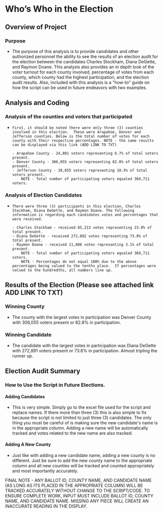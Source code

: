 # Who’s Who in the Election


## Overview of Project

### Purpose
-	The purpose of this analysis is to provide candidates and other authorized personnel the ability to see the results of an election audit for the election between the candidates Charles Stockham, Diana DeGette, and Raymon Doane.  This analysis also provides an in depth look of the voter turnout for each county involved, percentage of votes from each county, which county had the highest participation, and the election audit results. Also, included with this analysis is a "how-to" guide on how the script can be used in future endeavors with two examples. 

## Analysis and Coding

### Analysis of the counties and voters that participated

-     First, it should be noted there were only three (3) counties involved in this election.  These were Arapahoe, Denver and Jefferson counties. Below is the total number of votes for each county with their respective percentages. NOTE - the same results can be displayed via this link (ADD LINK TO TXT)
     
      - Arapahoe County - 24,801 voters representing 6.7% of total voters present.
      - Denver County - 306,055 voters representing 82.8% of total voters present.
      - Jefferson County - 38,855 voters representing 10.5% of total voters present.
          NOTE - Total number of participating voters equaled 369,711 voters.
          

### Analysis of Election Candidates

-     There were three (3) participants in this election, Charles Stockham, Diana DeGette, and Raymon Doane. The following information is regarding each candidates votes and percentages that were received. 
      
      - Charles Stockham - received 85,213 votes representing 23.0% of total present.
      - Diana DeGette - received 272,892 votes representing 73.8% of total present.
      - Raymon Doane - received 11,606 votes representing 3.1% of total present.
          NOTE - Total number of participating voters equaled 369,711 voters. 
          NOTE - Percentages do not equal 100% due to the above percentages being valued to the tenths place.  If percentages were valued to the hundredths, all numbers line up.

## Results of the Election (Please see attached link ADD LINK TO TXT)

### Winning County

- The county with the largest votes in participation was Denver County with 306,055 voters present or 82.8% in participation. 

### Winning Candidate

- The candidate with the largest votes in participation was Diana DeGette with 272,891 voters present or 73.8% in participation.  Almost tripling the runner up. 

## Election Audit Summary

### How to Use the Script in Future Elections.  
  
#### Adding Candidates 
  - This is very simple.  Simply go to the excel file used for the script and replace names.  If there more than three (3) this is also simple to fix because the script is not limited to just three (3) candidates.  The only thing you must be careful of is making sure the new candidate's name is in the appropriate column.  Adding a new name will be automatically tracked and votes related to the new name are also tracked. 
  
#### Adding A New County
  - Just like with adding a new candidate name, adding a new county is no different.  Just be sure to add the new county name to the appropriate column and all new counties will be tracked and counted appropriately and most importantly accurately. 

FINAL NOTE - ANY BALLOT ID, COUNTY NAME, AND CANDIDATE NAME (AS LONG AS ITS PLACED IN THE APPROPRIATE COLUMN) WILL BE TRACKED ACCURATELY WITHOUT CHANGE TO THE SCRIPT/CODE. TO ENSURE COMPLETE WORK, INPUT MUST INCLUDE BALLOT ID, COUNTY NAME, AND CANDIDATE NAME.  MISSING ANY PIECE WILL CREATE AN INACCURATE READING IN THE DISPLAY.  
